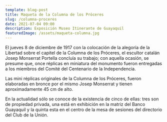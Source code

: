 ```yaml
---
template: blog-post
title: Maqueta de la Columna de los Próceres
slug: /columna-proceres
date: 2021-07-04 09:00
description: Exposición Museo Itinerante de Guayaquil
featuredImage: /assets/maqueta-columna.jpg
---
```


El jueves 8 de diciembre de 1917 con la colocación de la alegoría de la Libertad sobre el capitel de la Columna de los Próceres, el escultor catalán Josep Monserrat Portella concluía su trabajo; con aquella ocasión, se presume que, once réplicas en miniatura del monumento fueron entregadas a los miembros del Comité del Centenario de la Independencia.

Las mini réplicas originales de la Columna de los Próceres, fueron elaboradas en bronce por el mismo Josep Monserrat y tienen aproximadamente 45 cm de alto.

En la actualidad sólo se conoce de la existencia de cinco de ellas: tres son de propiedad privada, una está en exhibición en la matriz del Banco Guayaquil y la quinta esta en el centro de la mesa de sesiones del directorio del Club de la Unión.
